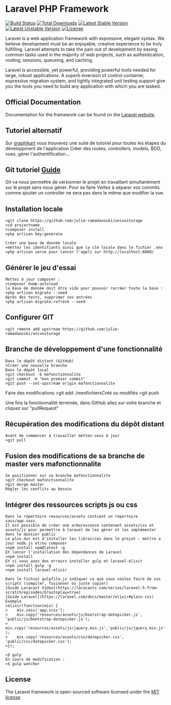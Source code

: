 # Laravel PHP Framework

[![Build Status](https://travis-ci.org/laravel/framework.svg)](https://travis-ci.org/laravel/framework)
[![Total Downloads](https://poser.pugx.org/laravel/framework/d/total.svg)](https://packagist.org/packages/laravel/framework)
[![Latest Stable Version](https://poser.pugx.org/laravel/framework/v/stable.svg)](https://packagist.org/packages/laravel/framework)
[![Latest Unstable Version](https://poser.pugx.org/laravel/framework/v/unstable.svg)](https://packagist.org/packages/laravel/framework)
[![License](https://poser.pugx.org/laravel/framework/license.svg)](https://packagist.org/packages/laravel/framework)

Laravel is a web application framework with expressive, elegant syntax. We believe development must be an enjoyable, creative experience to be truly fulfilling. Laravel attempts to take the pain out of development by easing common tasks used in the majority of web projects, such as authentication, routing, sessions, queueing, and caching.

Laravel is accessible, yet powerful, providing powerful tools needed for large, robust applications. A superb inversion of control container, expressive migration system, and tightly integrated unit testing support give you the tools you need to build any application with which you are tasked.

## Official Documentation

Documentation for the framework can be found on the [Laravel website](http://laravel.com/docs).
## Tutoriel alternatif 
Sur [graphikart](https://www.youtube.com/watch?v=WWfIDrGaFIw&list=PLjwdMgw5TTLUCpXVEehCHs99N7IWByS3i) vous trouverez une suite de tutoriel pour toutes les étapes du développment de l'application
Créer des routes, controllers, models, BDD, vues, gérer l'authentification...

## Git tutoriel [Guide](https://git-scm.com)
Git va nous permettre de versionner le projet en travaillant simultanément sur le projet sans nous géner.
Pour se faire Veillez à séparer vos commits comme ajouter un controller ne sera pas dans le même que modifier la vue.

## Installation locale
    >git clone https://github.com/julie-ramadanoski/univoiturage
    >cd projectname
    >composer install
    >php artisan key:generate

    Créer une base de donnée locale 
    >mettez les identifiants ainsi que la clé locale dans le fichier .env
    >php artisan serve pour lancer l'appli sur http://localhost:8000/

## Générer le jeu d'essai
	Mettez à jour composer :
	>composer dump-autoload
	la base de donnée doit être vide pour pouvoir recréer toute la base :
	>php artisan migrate --seed
	Après des tests, supprimer ses entrées
	>php artisan migrate:refresh --seed
	
## Configurer GIT
	>git remote add upstream https://github.com/julie-ramadanoski/univoiturage

## Branche de développement d'une fonctionnalité
	Dans le dépôt distant (GitHub)
	>Créer une nouvelle branche
	Dans le dépôt local
	>git checkout -b mafonctionnalite
	>git commit -m "mon premier commit"
	>git push --set-upstream origin mafonctionnalite

Faire des modifications
	>git add ./mesfichiersCréé ou modifiés
	>git push

Une fois la fonctionnalité terminée, dans GitHub allez sur votre branche et cliquez sur "pullRequest"

## Récupération des modifications du dépôt distant
	Avant de commencer à travailler mettez-vous à jour
	>git pull

## Fusion des modifications de sa branche de master vers mafonctionnalite
	Se positionner sur sa branche mafonctionnalite
	>git checkout mafonctionnalite
	>git merge master
	Régler les conflits au besoin

## Intégrer des ressources scripts js ou css
	Dans le répertoire resources/assets contient un répertoire sass/app.sass
	Il est possible de créer une arborescence contenant assets/css et assets/js pour permettre à laravel de les gérer et les implémenter dans le dossier public
	Le plus dur est d'installer les librairies dans le projet : mettre a jour node.js et/ou composer
	>npm install npm@latest -g
	Et lancer l'installation des dépendances de Laravel
	>npm install
	Et si vous avez des erreurs installer gulp et laravel-elixir
	>npm install gulp -g
	>npm install laravel-elixir

	Dans le fichier gulpfile.js indiquer ce que vous voulez faire de vos scripts (compiler, fusionner ou juste copier)
	[Guide Laracast Video](https://laracasts.com/series/laravel-5-from-scratch/episodes/6?autoplay=true)
	[Guide Laravel](https://laravel.com/docs/master/elixir#plain-css)
	Exemple 
	>elixir(function(mix) {
	>    mix.sass('app.scss');
	>    mix.copy('resources/assets/js/bootstrap-datepicker.js', 'public/js/bootstrap-datepicker.js');
	>    mix.copy('resources/assets/js/jquery.min.js','public/js/jquery.min.js' );
	>    mix.copy('resources/assets/css/datepicker.css', 'public/css/datepicker.css');
	>});
	
	>$ gulp
	En cours de modification :
	>$ gulp watcher 

## License

The Laravel framework is open-sourced software licensed under the [MIT license](http://opensource.org/licenses/MIT)
